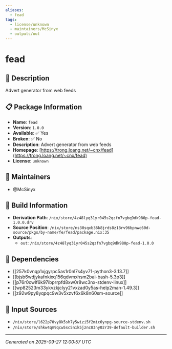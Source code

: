 ```yaml
---
aliases:
  - fead
tags:
  - license/unknown
  - maintainers/McSinyx
  - outputs/out
---
```


# fead

## 📝 Description

Advert generator from web feeds

## 📋 Package Information

- **Name**: `fead`
- **Version**: `1.0.0`
- **Available**: ✅ Yes
- **Broken**: ✅ No
- **Description**: Advert generator from web feeds
- **Homepage**: [https://trong.loang.net/~cnx/fead](https://trong.loang.net/~cnx/fead)
- **License**: `unknown`
## 👥 Maintainers

- @McSinyx


## 🔧 Build Information

- **Derivation Path**: `/nix/store/4z48lyq31yr045s2qzfn7vgbq9dk980p-fead-1.0.0.drv`
- **Source Position**: `/nix/store/ns30sqxb36k8jrds8z18rv96bpnwc60d-source/pkgs/by-name/fe/fead/package.nix:35`
- **Outputs**:
  - `out`:  `/nix/store/4z48lyq31yr045s2qzfn7vgbq9dk980p-fead-1.0.0`

## 🔗 Dependencies

- [[257k0vnqp1xjgyrpc5as1r0nl7s4yv71-python3-3.13.7]]
- [[bjsb6wdjykafnkixq156qdvmxhsm2bai-bash-5.3p3]]
- [[p76r0cwlf6k97ibprrpfd8xw0r8wc3nx-stdenv-linux]]
- [[wp82523m33ykvzkjclyy21vxzad0y5as-help2man-1.49.3]]
- [[z92w9py8yqpqc9w3v5xzvf6x6k8n60sm-source]]

## 📁 Input Sources

- `/nix/store/l622p70vy8k5sh7y5wizi5f2mic6ynpg-source-stdenv.sh`
- `/nix/store/shkw4qm9qcw5sc5n1k5jznc83ny02r39-default-builder.sh`

---
*Generated on 2025-09-27 12:00:57 UTC*

